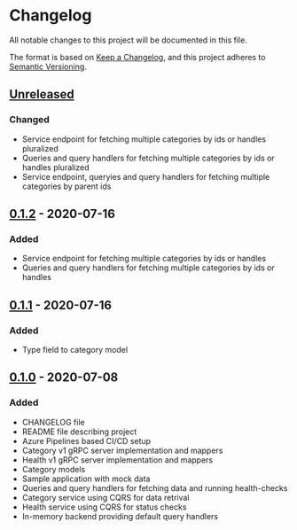 # Changelog

All notable changes to this project will be documented in this file.

The format is based on [Keep a Changelog](https://keepachangelog.com/en/1.0.0/),
and this project adheres to [Semantic Versioning](https://semver.org/spec/v2.0.0.html).

## [Unreleased]

### Changed

- Service endpoint for fetching multiple categories by ids or handles pluralized
- Queries and query handlers for fetching multiple categories by ids or handles pluralized
- Service endpoint, queryies and query handlers for fetching multiple categories by parent ids

## [0.1.2] - 2020-07-16

### Added

- Service endpoint for fetching multiple categories by ids or handles
- Queries and query handlers for fetching multiple categories by ids or handles

## [0.1.1] - 2020-07-16

### Added

- Type field to category model

## [0.1.0] - 2020-07-08

### Added

- CHANGELOG file
- README file describing project
- Azure Pipelines based CI/CD setup
- Category v1 gRPC server implementation and mappers
- Health v1 gRPC server implementation and mappers
- Category models
- Sample application with mock data
- Queries and query handlers for fetching data and running health-checks
- Category service using CQRS for data retrival
- Health service using CQRS for status checks
- In-memory backend providing default query handlers

[unreleased]: https://github.com/SorenA/lightops-commerce-services-category/compare/0.1.2...develop
[0.1.2]: https://github.com/SorenA/lightops-commerce-services-category/tree/0.1.2
[0.1.1]: https://github.com/SorenA/lightops-commerce-services-category/tree/0.1.1
[0.1.0]: https://github.com/SorenA/lightops-commerce-services-category/tree/0.1.0
